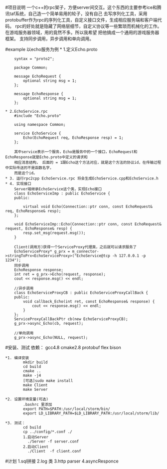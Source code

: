 #项目说明
		一个c++的rpc架子，方便server间交互。这个东西的主要参考ice和腾讯taf系统，自己造一个简单易用的轮子，没有自己
	去写序列化工具，采用protobuffer作为rpc的序列化工具，自定义接口文件，生成相应服务端和客户端代码。
		rpc的好处就是隐藏了网络层细节，自定义协议等一些繁琐而机械化的工作。在游戏服务器领域，用的竟然不多。所以我希望
	把他搞成一个通用的游戏服务器框架。
		支持同步调用，异步调用和单向调用。

#example
	以echo服务为例
	* 1.定义Echo.proto

		syntax = "proto2";

		package Common;

		message EchoRequest {
			optional string msg = 1;
		};

		message EchoResponse {
			optional string msg = 1;
		};

	* 2.EchoService.rpc
		#include "Echo.proto"

		using namespace Common;

		service EchoService {
			Echo(EchoRequest req, EchoResponse resp) = 1;
		};

		其中service表示一个服务，Echo是服务中的一个接口，EchoRequest和EchoResponse就是Echo.proto中定义的请求和
		相应消息结构， 后面的 = 1跟Echo这个方法对应，就是这个方法的协议id，在传输过程中实际传送的不是函数名字，
		而是这个id。
	* 3. 运行rpc2cpp EchoService.rpc 将会生成EchoService.cpp和EchoService.h
	* 4. 实现接口
		Server端继承EchoService这个类，实现Echo接口
		class EchoServiceImp : public EchoService {
		public:

			virtual void Echo(Connection::ptr conn, const EchoRequest& req, EchoResponse& resp);
		};

		void EchoServiceImp::Echo(Connection::ptr conn, const EchoRequest& request, EchoResponse& resp) {
			resp.set_msg(request.msg());
		}

		Client(调用方)获得一个ServiceProxy代理类，之后就可以请求服务了
		EchoServiceProxy* g_prx = m_connector->stringToPrx<EchoServiceProxy>("EchoService@tcp -h 127.0.0.1 -p 1234");
		同步调用
		EchoResponse response;
		int ret = g_prx->Echo(request, response);
		cout << response.msg() << endl;

		//异步调用
		class EchoServiceProxyCB : public EchoServiceProxyCallBack {
		public:
			void callback_Echo(int ret, const EchoResponse& response) {
				cout << response.msg() << endl;
			}
		};
		ServiceProxyCallBackPtr cb(new EchoServiceProxyCB);
		g_prx->async_Echo(cb, request);

		//单向调用
		g_prx->async_Echo(NULL, request);

		

#安装、测试
	依赖： gcc4.8 cmake2.8 protobuf flex bison

	*1. 编译安装
			mkdir build
			cd build 
			cmake ..
			make -j4
			[可选]sudo make install
			make Client
			make Server

	*2. 设置环境变量(可选)
			.bashrc 里添加
			export PATH=$PATH:/usr/local/storm/bin/
			export LD_LIBRARY_PATH=$LD_LIBRARY_PATH:/usr/local/storm/lib/

	*3. 测试：
			cd build
			cp ../config/*.conf ./
			1.启动Server
			  ./Server -f server.conf
			2.启动Client
			  ./Client  -f client.conf

#计划
	1.sql拼接
	2.log 类
	3.http parser
	4.asyncResponce

